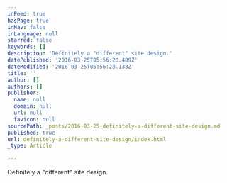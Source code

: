 ```yaml
---
inFeed: true
hasPage: true
inNav: false
inLanguage: null
starred: false
keywords: []
description: 'Definitely a "different" site design.'
datePublished: '2016-03-25T05:56:28.409Z'
dateModified: '2016-03-25T05:56:28.133Z'
title: ''
author: []
authors: []
publisher:
  name: null
  domain: null
  url: null
  favicon: null
sourcePath: _posts/2016-03-25-definitely-a-different-site-design.md
published: true
url: definitely-a-different-site-design/index.html
_type: Article

---
```

Definitely a "different" site design.